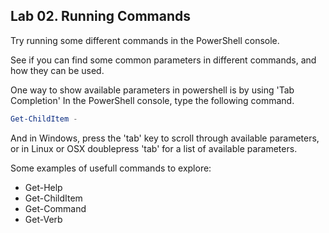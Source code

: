 ## Lab 02. Running Commands

Try running some different commands in the PowerShell console.

See if you can find some common parameters in different commands, and how they can be used.

One way to show available parameters in powershell is by using 'Tab Completion'
In the PowerShell console, type the following command.

```PowerShell
Get-ChildItem -
```

And in Windows, press the 'tab' key to scroll through available parameters, or in Linux or OSX doublepress 'tab' for a list of available parameters.

Some examples of usefull commands to explore:

- Get-Help
- Get-ChildItem
- Get-Command
- Get-Verb
